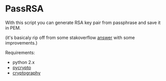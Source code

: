# PassRSA

With this script you can generate RSA key pair from passphrase and save it in PEM.

(it's basicaly rip off from some stakoverflow [answer](https://stackoverflow.com/questions/20483504/making-rsa-keys-from-a-password-in-python) with some improvements.)


Requirements:

* python 2.x
* [pycrypto](https://pypi.python.org/pypi/pycrypto)
* [cryptography](https://cryptography.io)
